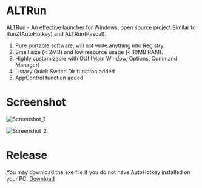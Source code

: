 # ALTRun
ALTRun - An effective launcher for Windows, open source project
Similar to RunZ(AutoHotkey) and ALTRun(Pascal).

1. Pure portable software, will not write anything into Registry.
2. Small size (< 2MB) and low resource usage (< 10MB RAM). 
3. Highly customizable with GUI (Main Window, Options, Command Manager)
2. Listary Quick Switch Dir function added
3. AppControl function added

# Screenshot

![Screenshot_1](https://github.com/zhugecaomao/ALTRun/assets/11486126/8a2da4d7-5fde-4669-bec2-0a264d6a1484)

![Screenshot_2](https://github.com/zhugecaomao/ALTRun/assets/11486126/972be68f-cacb-4ac4-902b-db16a88ecefa)

# Release

You may download the exe file if you do not have AutoHotkey installed on your PC.
[Download](https://github.com/zhugecaomao/ALTRun/releases)
